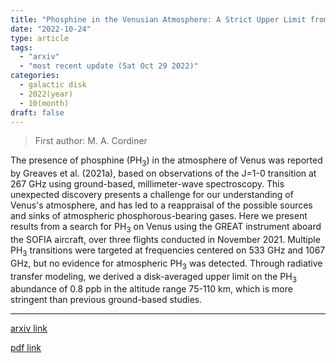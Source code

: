 ```yaml
---
title: "Phosphine in the Venusian Atmosphere: A Strict Upper Limit from SOFIA GREAT Observations"
date: "2022-10-24"
type: article
tags:
  - "arxiv"
  - "most recent update (Sat Oct 29 2022)"
categories:
  - galactic disk
  - 2022(year)
  - 10(month)
draft: false
---
```


> First author: M. A. Cordiner

 The presence of phosphine (PH$_3$) in the atmosphere of Venus was reported by
Greaves et al. (2021a), based on observations of the J=1-0 transition at 267
GHz using ground-based, millimeter-wave spectroscopy. This unexpected discovery
presents a challenge for our understanding of Venus's atmosphere, and has led
to a reappraisal of the possible sources and sinks of atmospheric
phosphorous-bearing gases. Here we present results from a search for PH$_3$ on
Venus using the GREAT instrument aboard the SOFIA aircraft, over three flights
conducted in November 2021. Multiple PH$_3$ transitions were targeted at
frequencies centered on 533 GHz and 1067 GHz, but no evidence for atmospheric
PH$_3$ was detected. Through radiative transfer modeling, we derived a
disk-averaged upper limit on the PH$_3$ abundance of 0.8 ppb in the altitude
range 75-110 km, which is more stringent than previous ground-based studies.

---
[arxiv link](http://arxiv.org/abs/2210.13519v1)

[pdf link](http://arxiv.org/pdf/2210.13519v1)
